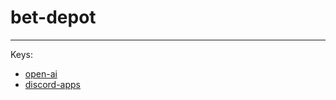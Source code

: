# bet-depot



---


Keys:
 * [open-ai](https://platform.openai.com/api-keys)
 * [discord-apps](https://discord.com/developers/applications)
 